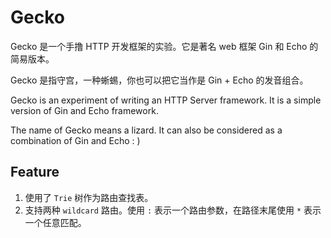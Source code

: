 # Gecko

Gecko 是一个手撸 HTTP 开发框架的实验。它是著名 web 框架 Gin 和 Echo 的简易版本。

Gecko 是指守宫，一种蜥蜴，你也可以把它当作是 Gin + Echo 的发音组合。

Gecko is an experiment of writing an HTTP Server framework. It is a simple version of Gin and Echo framework.

The name of Gecko means a lizard. It can also be considered as a combination of Gin and Echo : )

## Feature

1. 使用了 `Trie` 树作为路由查找表。
2. 支持两种 `wildcard` 路由。使用 `:` 表示一个路由参数，在路径末尾使用 `*` 表示一个任意匹配。

